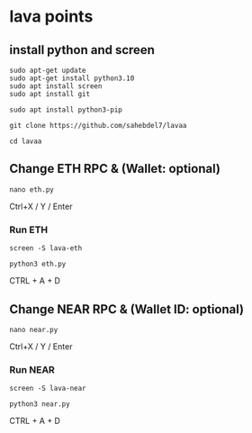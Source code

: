 # lava points
## install python and screen
```
sudo apt-get update
sudo apt-get install python3.10
sudo apt install screen
sudo apt install git
```
```
sudo apt install python3-pip
```
```
git clone https://github.com/sahebdel7/lavaa
```
```
cd lavaa
```
## Change ETH RPC & (Wallet: optional)
```
nano eth.py
```
Ctrl+X / Y / Enter

### Run ETH
```
screen -S lava-eth
```
```
python3 eth.py
```
CTRL + A + D

## Change NEAR RPC & (Wallet ID: optional)
```
nano near.py
```
Ctrl+X / Y / Enter

### Run NEAR
```
screen -S lava-near
```
```
python3 near.py
```
CTRL + A + D
